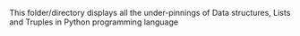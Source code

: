 This folder/directory displays all the under-pinnings of Data structures, Lists and Truples in Python programming language